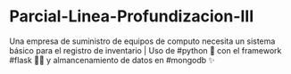 # Parcial-Linea-Profundizacion-III
Una empresa de suministro de equipos de computo necesita un sistema básico para el registro de inventario | Uso de #python 🐍 con el framework #flask 👩‍💻 y almancenamiento de datos en #mongodb ✨

